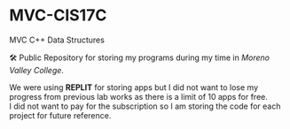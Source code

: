 # MVC-CIS17C

MVC C++ Data Structures

🛠️ Public Repository for storing my programs during my time in *Moreno Valley College*.  

We were using **REPLIT** for storing apps but I did not want to lose my progress from previous lab works as there is a limit of
10 apps for free.  
I did not want to pay for the subscription so I am storing the code for each project for future reference.

